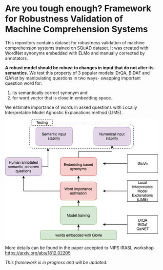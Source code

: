 # Are you tough enough? Framework for Robustness Validation of Machine Comprehension Systems

This repository contains dataset for robustness validation of machine comprehension systems trained on SQuAD dataset.
It was created with WordNet synonyms embedded with ELMo and manually corrected by annotators.

**A robust model should be robust to changes in input that do not alter its semantics.**
We test this property of 3 popular models: DrQA, BiDAF and QANet by manipulating questions in two ways-
swapping important question word for:

1) its semantically correct synonym and
2) for word vector that is close in embedding space.

We estimate importance of words in asked questions with Locally Interpretable Model Agnostic Explanations method (LIME). 

![Schema of Robustness Validation Framework](img/workshop_framework_2.png)

More details can be found in the paper accepted to NIPS IRASL workshop https://arxiv.org/abs/1812.02205

*This framework is in progress and will be updated.*

